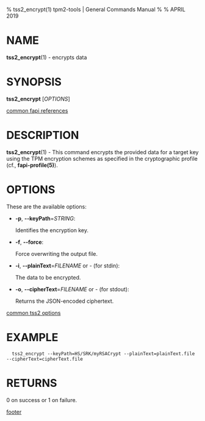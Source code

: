 % tss2_encrypt(1) tpm2-tools | General Commands Manual
%
% APRIL 2019

# NAME

**tss2_encrypt**(1) - encrypts data

# SYNOPSIS

**tss2_encrypt** [*OPTIONS*]

[common fapi references](common/tss2-fapi-references.md)

# DESCRIPTION

**tss2_encrypt**(1) - This command encrypts the provided data for a target key
using the TPM encryption schemes as specified in the cryptographic profile
(cf., **fapi-profile(5)**).

# OPTIONS

These are the available options:

  * **-p**, **\--keyPath**=_STRING_:

    Identifies the encryption key.

  * **-f**, **\--force**:

    Force overwriting the output file.

  * **-i**, **\--plainText**=_FILENAME_ or _-_ (for stdin):

    The data to be encrypted.

  * **-o**, **\--cipherText**=_FILENAME_ or _-_ (for stdout):

    Returns the JSON-encoded ciphertext.

[common tss2 options](common/tss2-options.md)

# EXAMPLE
```
  tss2_encrypt --keyPath=HS/SRK/myRSACrypt --plainText=plainText.file --cipherText=cipherText.file
```

# RETURNS

0 on success or 1 on failure.

[footer](common/footer.md)
